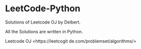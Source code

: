 # LeetCode-Python

Solutions of Leetcode OJ by Delbert.

All the Solutions are written in Python.

Leetcode OJ  <https://leetcogit de.com/problemset/algorithms/>